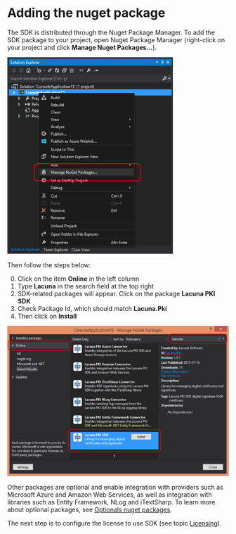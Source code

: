 ﻿# Adding the nuget package

The SDK is distributed through the Nuget Package Manager. To add the SDK package to your project, open Nuget Package Manager (right-click on your project and click **Manage Nuget Packages...**).

![Manage Nuget Packages](../../../../images/pki-sdk/nuget-1.png)

Then follow the steps below:

0. Click on the item **Online** in the left column
0. Type **Lacuna** in the search field at the top right
0. SDK-related packages will appear. Click on the package **Lacuna PKI SDK**
0. Check Package Id, which should match **Lacuna.Pki**
0. Then click on **Install**

![Manage Nuget Packages](../../../../images/pki-sdk/nuget-2.png)

Other packages are optional and enable integration with providers such as Microsoft Azure and Amazon Web Services, as well as integration with libraries such as Entity Framework, NLog and iTextSharp. To learn more about optional packages, see [Optionals nuget packages](../optional-packages/index.md).

The next step is to configure the license to use SDK (see topic [Licensing](licensing.md)).